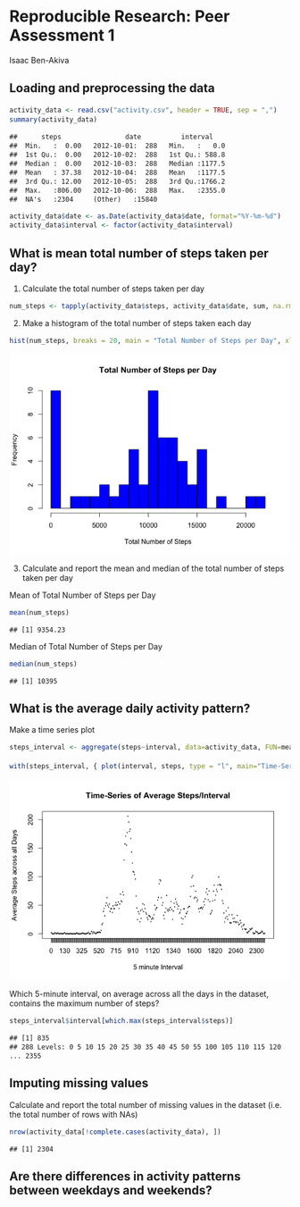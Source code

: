 # Reproducible Research: Peer Assessment 1
Isaac Ben-Akiva  


## Loading and preprocessing the data


```r
activity_data <- read.csv("activity.csv", header = TRUE, sep = ",")
summary(activity_data)
```

```
##      steps                date          interval     
##  Min.   :  0.00   2012-10-01:  288   Min.   :   0.0  
##  1st Qu.:  0.00   2012-10-02:  288   1st Qu.: 588.8  
##  Median :  0.00   2012-10-03:  288   Median :1177.5  
##  Mean   : 37.38   2012-10-04:  288   Mean   :1177.5  
##  3rd Qu.: 12.00   2012-10-05:  288   3rd Qu.:1766.2  
##  Max.   :806.00   2012-10-06:  288   Max.   :2355.0  
##  NA's   :2304     (Other)   :15840
```

```r
activity_data$date <- as.Date(activity_data$date, format="%Y-%m-%d")
activity_data$interval <- factor(activity_data$interval)
```

## What is mean total number of steps taken per day?

1. Calculate the total number of steps taken per day

```r
num_steps <- tapply(activity_data$steps, activity_data$date, sum, na.rm = TRUE)
```

2. Make a histogram of the total number of steps taken each day

```r
hist(num_steps, breaks = 20, main = "Total Number of Steps per Day", xlab = 'Total Number of Steps', col = 'blue')
```

![](PA1_template_files/figure-html/unnamed-chunk-3-1.png) 

3. Calculate and report the mean and median of the total number of steps taken per day

Mean of Total Number of Steps per Day


```r
mean(num_steps)
```

```
## [1] 9354.23
```

Median of Total Number of Steps per Day


```r
median(num_steps)
```

```
## [1] 10395
```


## What is the average daily activity pattern?

Make a time series plot


```r
steps_interval <- aggregate(steps~interval, data=activity_data, FUN=mean, na.action = na.omit)

with(steps_interval, { plot(interval, steps, type = "l", main="Time-Series of Average Steps/Interval", xlab="5 minute Interval",ylab="Average Steps across all Days")})
```

![](PA1_template_files/figure-html/unnamed-chunk-6-1.png) 

Which 5-minute interval, on average across all the days in the dataset, contains the maximum number of steps?

```r
steps_interval$interval[which.max(steps_interval$steps)]
```

```
## [1] 835
## 288 Levels: 0 5 10 15 20 25 30 35 40 45 50 55 100 105 110 115 120 ... 2355
```

## Imputing missing values

Calculate and report the total number of missing values in the dataset (i.e. the total number of rows with NAs)


```r
nrow(activity_data[!complete.cases(activity_data), ])
```

```
## [1] 2304
```

## Are there differences in activity patterns between weekdays and weekends?
